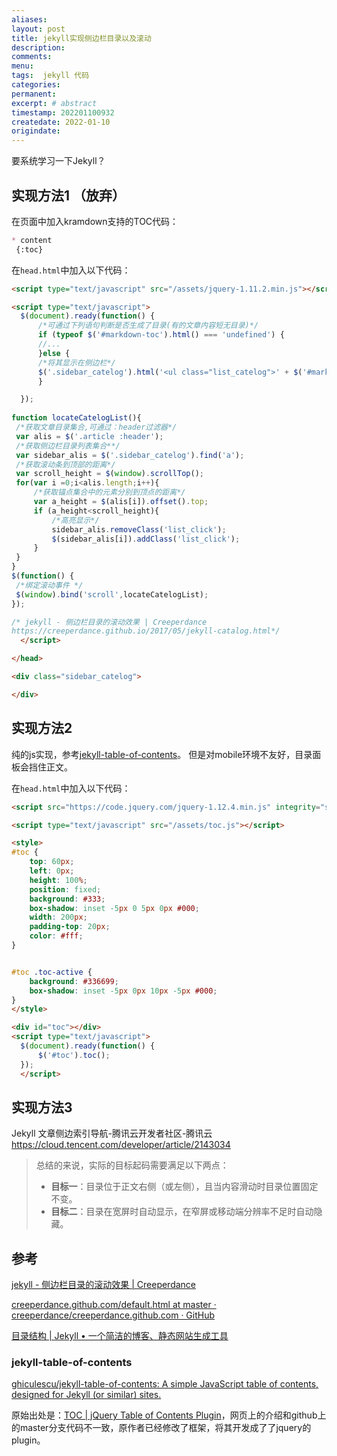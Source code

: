 ```yaml
---
aliases:
layout: post
title: jekyll实现侧边栏目录以及滚动
description:
comments:
menu:
tags:  jekyll 代码
categories:
permanent: 
excerpt: # abstract
timestamp: 202201100932
createdate: 2022-01-10
origindate: 
---
```


要系统学习一下Jekyll？

## 实现方法1 （放弃）
在页面中加入kramdown支持的TOC代码：

```markdown
* content
 {:toc}

```

在`head.html`中加入以下代码：

```html
<script type="text/javascript" src="/assets/jquery-1.11.2.min.js"></script>

<script type="text/javascript">
  $(document).ready(function() {
      /*可通过下列语句判断是否生成了目录(有的文章内容短无目录)*/
      if (typeof $('#markdown-toc').html() === 'undefined') {
      //...	
      }else {
      /*将其显示在侧边栏*/
      $('.sidebar_catelog').html('<ul class="list_catelog">' + $('#markdown-toc').html() + '</ul>');
      }

  });
  
function locateCatelogList(){
 /*获取文章目录集合,可通过：header过滤器*/
 var alis = $('.article :header');
 /*获取侧边栏目录列表集合**/
 var sidebar_alis = $('.sidebar_catelog').find('a');
 /*获取滚动条到顶部的距离*/
 var scroll_height = $(window).scrollTop();
 for(var i =0;i<alis.length;i++){
     /*获取锚点集合中的元素分别到顶点的距离*/
     var a_height = $(alis[i]).offset().top;
     if (a_height<scroll_height){
         /*高亮显示*/
         sidebar_alis.removeClass('list_click');
         $(sidebar_alis[i]).addClass('list_click');
     }
 }
}
$(function() {
 /*绑定滚动事件 */ 
 $(window).bind('scroll',locateCatelogList); 
});

/* jekyll - 侧边栏目录的滚动效果 | Creeperdance
https://creeperdance.github.io/2017/05/jekyll-catalog.html*/
  </script>

</head>

<div class="sidebar_catelog">

</div>

```

## 实现方法2 

纯的js实现，参考[jekyll-table-of-contents](#jekyll-table-of-contents)。 
但是对mobile环境不友好，目录面板会挡住正文。

在`head.html`中加入以下代码：

```html
<script src="https://code.jquery.com/jquery-1.12.4.min.js" integrity="sha256-ZosEbRLbNQzLpnKIkEdrPv7lOy9C27hHQ+Xp8a4MxAQ=" crossorigin="anonymous"></script>

<script type="text/javascript" src="/assets/toc.js"></script>

<style>
#toc {
    top: 60px;
    left: 0px;
    height: 100%;
    position: fixed;
    background: #333;
    box-shadow: inset -5px 0 5px 0px #000;
    width: 200px;
    padding-top: 20px;
    color: #fff;
}


#toc .toc-active {
    background: #336699;
    box-shadow: inset -5px 0px 10px -5px #000;
}
</style>

<div id="toc"></div>
<script type="text/javascript">
  $(document).ready(function() {
      $('#toc').toc();
  });
  </script>
```

## 实现方法3
Jekyll 文章侧边索引导航-腾讯云开发者社区-腾讯云
https://cloud.tencent.com/developer/article/2143034

> 总结的来说，实际的目标起码需要满足以下两点：
> 
> - **目标一**：目录位于正文右侧（或左侧），且当内容滑动时目录位置固定不变。
> - **目标二**：目录在宽屏时自动显示，在窄屏或移动端分辨率不足时自动隐藏。

## 参考

[jekyll - 侧边栏目录的滚动效果 \| Creeperdance](https://creeperdance.github.io/2017/05/jekyll-catalog.html)

[creeperdance.github.com/default.html at master · creeperdance/creeperdance.github.com · GitHub](https://github.com/creeperdance/creeperdance.github.com/blob/master/_layouts/default.html)

[目录结构 \| Jekyll • 一个简洁的博客、静态网站生成工具](https://www.jekyll.com.cn/docs/structure/)

###  jekyll-table-of-contents
[ghiculescu/jekyll-table-of-contents: A simple JavaScript table of contents, designed for Jekyll (or similar) sites.](https://github.com/ghiculescu/jekyll-table-of-contents)

原始出处是：[TOC \| jQuery Table of Contents Plugin](https://projects.jga.me/toc/#toc2)，网页上的介绍和github上的master分支代码不一致，原作者已经修改了框架，将其开发成了了jquery的plugin。